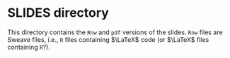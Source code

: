 # SLIDES directory

This directory contains the `Rnw` and `pdf` versions of the slides. `Rnw` files are Sweave files, i.e., `R` files containing $\LaTeX$ code (or $\LaTeX$ files containing `R`?).  